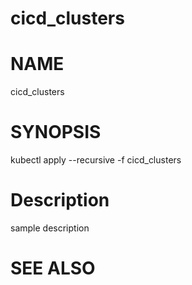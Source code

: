 cicd_clusters
==================================================

# NAME

  cicd_clusters

# SYNOPSIS

  kubectl apply --recursive -f cicd_clusters

# Description

sample description

# SEE ALSO

